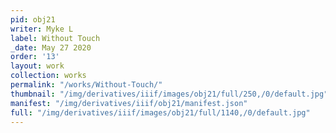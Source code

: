 ```yaml
---
pid: obj21
writer: Myke L
label: Without Touch
_date: May 27 2020
order: '13'
layout: work
collection: works
permalink: "/works/Without-Touch/"
thumbnail: "/img/derivatives/iiif/images/obj21/full/250,/0/default.jpg"
manifest: "/img/derivatives/iiif/obj21/manifest.json"
full: "/img/derivatives/iiif/images/obj21/full/1140,/0/default.jpg"
---
```

